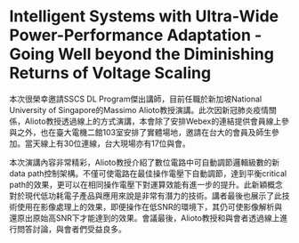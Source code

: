 # Intelligent Systems with Ultra-Wide Power-Performance Adaptation - Going Well beyond the Diminishing Returns of Voltage Scaling

本次很榮幸邀請SSCS DL Program傑出講師，目前任職於新加坡National University of Singapore的Massimo Alioto教授演講。此次因新冠肺炎疫情關係，Alioto教授透過線上的方式演講，本會除了安排Webex的連結提供會員線上參與之外，也在臺大電機二館103室安排了實體場地，邀請在台大的會員及師生參加。當天線上有30位連線，台大現場亦有17位與會。

本次演講內容非常精彩，Alioto教授介紹了數位電路中可自動調節邏輯級數的新data path控制架構。不僅可使電路在最佳操作電壓下自動調節，達到平衡critical path的效果，更可以在相同操作電壓下對運算效能有進一步的提升。此新穎概念對於現代低功耗電子產品與應用來說是非常有潛力的技術。講者最後也展示了此技術使用在影像處理上的效果，即便操作在低SNR的環境下，其仍可使影像解析與還原出原始高SNR下才能達到的效果。會議最後，Alioto教授和與會者透過線上進行問答討論，與會者們受益良多。

